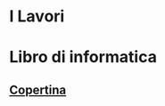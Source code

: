<h1><h1>I Lavori</h1></h1>
<h1>Libro di informatica</h1>
<h2><a href="Copertina.html">Copertina
  <br>
